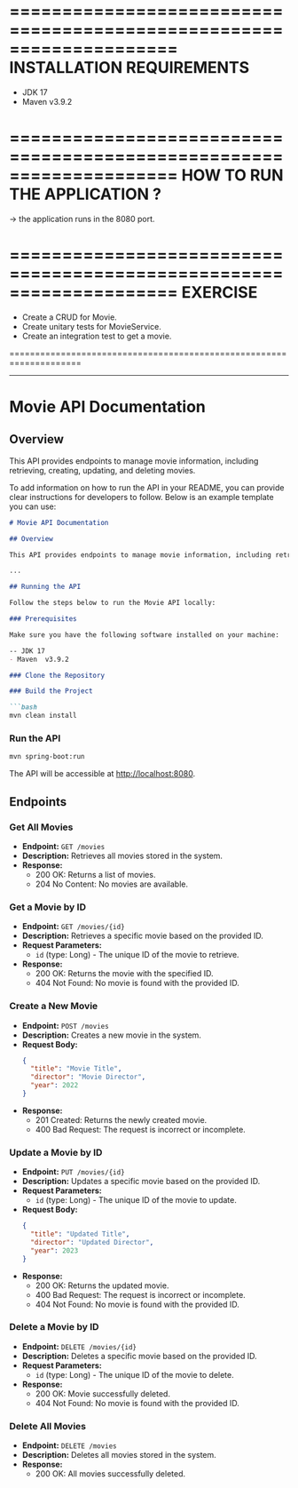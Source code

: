 ====================================================================
                    INSTALLATION REQUIREMENTS
====================================================================
- JDK 17
- Maven  v3.9.2

====================================================================
                   HOW TO RUN THE APPLICATION ?
====================================================================
-> the application runs in the 8080 port.

====================================================================
                             EXERCISE
====================================================================
- Create a CRUD for Movie.
- Create unitary tests for MovieService.
- Create an integration test to get a movie.

====================================================================

_____________________________________________________________________

# Movie API Documentation

## Overview

This API provides endpoints to manage movie information, including retrieving, creating, updating, and deleting movies.

To add information on how to run the API in your README, you can provide clear instructions for developers to follow. Below is an example template you can use:

```markdown
# Movie API Documentation

## Overview

This API provides endpoints to manage movie information, including retrieving, creating, updating, and deleting movies.

...

## Running the API

Follow the steps below to run the Movie API locally:

### Prerequisites

Make sure you have the following software installed on your machine:

-- JDK 17
- Maven  v3.9.2

### Clone the Repository

### Build the Project

```bash
mvn clean install
```

### Run the API

```bash
mvn spring-boot:run
```

The API will be accessible at [http://localhost:8080](http://localhost:8080).

## Endpoints

### Get All Movies

- **Endpoint:** `GET /movies`
- **Description:** Retrieves all movies stored in the system.
- **Response:**
    - 200 OK: Returns a list of movies.
    - 204 No Content: No movies are available.

### Get a Movie by ID

- **Endpoint:** `GET /movies/{id}`
- **Description:** Retrieves a specific movie based on the provided ID.
- **Request Parameters:**
    - `id` (type: Long) - The unique ID of the movie to retrieve.
- **Response:**
    - 200 OK: Returns the movie with the specified ID.
    - 404 Not Found: No movie is found with the provided ID.

### Create a New Movie

- **Endpoint:** `POST /movies`
- **Description:** Creates a new movie in the system.
- **Request Body:**
  ```json
  {
    "title": "Movie Title",
    "director": "Movie Director",
    "year": 2022
  }
  ```
- **Response:**
    - 201 Created: Returns the newly created movie.
    - 400 Bad Request: The request is incorrect or incomplete.

### Update a Movie by ID

- **Endpoint:** `PUT /movies/{id}`
- **Description:** Updates a specific movie based on the provided ID.
- **Request Parameters:**
    - `id` (type: Long) - The unique ID of the movie to update.
- **Request Body:**
  ```json
  {
    "title": "Updated Title",
    "director": "Updated Director",
    "year": 2023
  }
  ```
- **Response:**
    - 200 OK: Returns the updated movie.
    - 400 Bad Request: The request is incorrect or incomplete.
    - 404 Not Found: No movie is found with the provided ID.

### Delete a Movie by ID

- **Endpoint:** `DELETE /movies/{id}`
- **Description:** Deletes a specific movie based on the provided ID.
- **Request Parameters:**
    - `id` (type: Long) - The unique ID of the movie to delete.
- **Response:**
    - 200 OK: Movie successfully deleted.
    - 404 Not Found: No movie is found with the provided ID.

### Delete All Movies

- **Endpoint:** `DELETE /movies`
- **Description:** Deletes all movies stored in the system.
- **Response:**
    - 200 OK: All movies successfully deleted.
    
